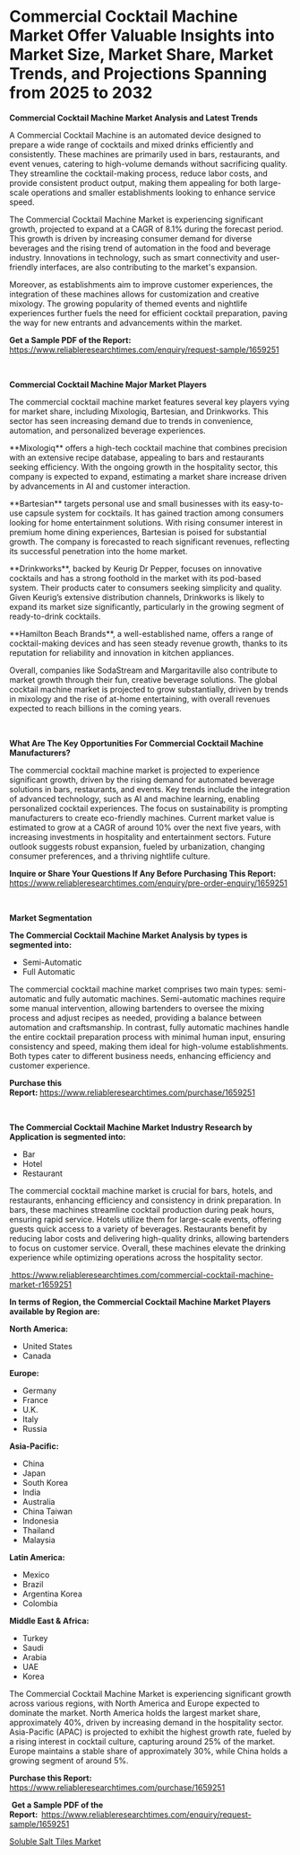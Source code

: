 <p><h1>Commercial Cocktail Machine Market Offer Valuable Insights into Market Size, Market Share, Market Trends, and Projections Spanning from 2025 to 2032</h1></p><p><strong>Commercial Cocktail Machine Market Analysis and Latest Trends</strong></p>
<p><p>A Commercial Cocktail Machine is an automated device designed to prepare a wide range of cocktails and mixed drinks efficiently and consistently. These machines are primarily used in bars, restaurants, and event venues, catering to high-volume demands without sacrificing quality. They streamline the cocktail-making process, reduce labor costs, and provide consistent product output, making them appealing for both large-scale operations and smaller establishments looking to enhance service speed.</p><p>The Commercial Cocktail Machine Market is experiencing significant growth, projected to expand at a CAGR of 8.1% during the forecast period. This growth is driven by increasing consumer demand for diverse beverages and the rising trend of automation in the food and beverage industry. Innovations in technology, such as smart connectivity and user-friendly interfaces, are also contributing to the market's expansion. </p><p>Moreover, as establishments aim to improve customer experiences, the integration of these machines allows for customization and creative mixology. The growing popularity of themed events and nightlife experiences further fuels the need for efficient cocktail preparation, paving the way for new entrants and advancements within the market.</p></p>
<p><strong>Get a Sample PDF of the Report:&nbsp;</strong> <a href="https://www.reliableresearchtimes.com/enquiry/request-sample/1659251?utm_campaign=2007&utm_medium=2&utm_source=Github&utm_content=ia&utm_term=06022025&utm_id=commercial-cocktail-machine">https://www.reliableresearchtimes.com/enquiry/request-sample/1659251</a></p>
<p>&nbsp;</p>
<p><strong>Commercial Cocktail Machine Major Market Players</strong></p>
<p><p>The commercial cocktail machine market features several key players vying for market share, including Mixologiq, Bartesian, and Drinkworks. This sector has seen increasing demand due to trends in convenience, automation, and personalized beverage experiences.</p><p>**Mixologiq** offers a high-tech cocktail machine that combines precision with an extensive recipe database, appealing to bars and restaurants seeking efficiency. With the ongoing growth in the hospitality sector, this company is expected to expand, estimating a market share increase driven by advancements in AI and customer interaction.</p><p>**Bartesian** targets personal use and small businesses with its easy-to-use capsule system for cocktails. It has gained traction among consumers looking for home entertainment solutions. With rising consumer interest in premium home dining experiences, Bartesian is poised for substantial growth. The company is forecasted to reach significant revenues, reflecting its successful penetration into the home market.</p><p>**Drinkworks**, backed by Keurig Dr Pepper, focuses on innovative cocktails and has a strong foothold in the market with its pod-based system. Their products cater to consumers seeking simplicity and quality. Given Keurig’s extensive distribution channels, Drinkworks is likely to expand its market size significantly, particularly in the growing segment of ready-to-drink cocktails.</p><p>**Hamilton Beach Brands**, a well-established name, offers a range of cocktail-making devices and has seen steady revenue growth, thanks to its reputation for reliability and innovation in kitchen appliances. </p><p>Overall, companies like SodaStream and Margaritaville also contribute to market growth through their fun, creative beverage solutions. The global cocktail machine market is projected to grow substantially, driven by trends in mixology and the rise of at-home entertaining, with overall revenues expected to reach billions in the coming years.</p></p>
<p>&nbsp;</p>
<p><strong>What Are The Key Opportunities For Commercial Cocktail Machine Manufacturers?</strong></p>
<p><p>The commercial cocktail machine market is projected to experience significant growth, driven by the rising demand for automated beverage solutions in bars, restaurants, and events. Key trends include the integration of advanced technology, such as AI and machine learning, enabling personalized cocktail experiences. The focus on sustainability is prompting manufacturers to create eco-friendly machines. Current market value is estimated to grow at a CAGR of around 10% over the next five years, with increasing investments in hospitality and entertainment sectors. Future outlook suggests robust expansion, fueled by urbanization, changing consumer preferences, and a thriving nightlife culture.</p></p>
<p><strong>Inquire or Share Your Questions If Any Before Purchasing This Report:</strong> <a href="https://www.reliableresearchtimes.com/enquiry/pre-order-enquiry/1659251?utm_campaign=2007&utm_medium=2&utm_source=Github&utm_content=ia&utm_term=06022025&utm_id=commercial-cocktail-machine">https://www.reliableresearchtimes.com/enquiry/pre-order-enquiry/1659251</a></p>
<p>&nbsp;</p>
<p><strong>Market Segmentation</strong></p>
<p><strong>The Commercial Cocktail Machine Market Analysis by types is segmented into:</strong></p>
<p><ul><li>Semi-Automatic</li><li>Full Automatic</li></ul></p>
<p><p>The commercial cocktail machine market comprises two main types: semi-automatic and fully automatic machines. Semi-automatic machines require some manual intervention, allowing bartenders to oversee the mixing process and adjust recipes as needed, providing a balance between automation and craftsmanship. In contrast, fully automatic machines handle the entire cocktail preparation process with minimal human input, ensuring consistency and speed, making them ideal for high-volume establishments. Both types cater to different business needs, enhancing efficiency and customer experience.</p></p>
<p><strong>Purchase this Report:&nbsp;</strong><a href="https://www.reliableresearchtimes.com/purchase/1659251?utm_campaign=2007&utm_medium=2&utm_source=Github&utm_content=ia&utm_term=06022025&utm_id=commercial-cocktail-machine">https://www.reliableresearchtimes.com/purchase/1659251</a></p>
<p>&nbsp;</p>
<p><strong>The Commercial Cocktail Machine Market Industry Research by Application is segmented into:</strong></p>
<p><ul><li>Bar</li><li>Hotel</li><li>Restaurant</li></ul></p>
<p><p>The commercial cocktail machine market is crucial for bars, hotels, and restaurants, enhancing efficiency and consistency in drink preparation. In bars, these machines streamline cocktail production during peak hours, ensuring rapid service. Hotels utilize them for large-scale events, offering guests quick access to a variety of beverages. Restaurants benefit by reducing labor costs and delivering high-quality drinks, allowing bartenders to focus on customer service. Overall, these machines elevate the drinking experience while optimizing operations across the hospitality sector.</p></p>
<p><a href="https://www.reliableresearchtimes.com/commercial-cocktail-machine-market-r1659251?utm_campaign=2007&utm_medium=2&utm_source=Github&utm_content=ia&utm_term=06022025&utm_id=commercial-cocktail-machine">&nbsp;https://www.reliableresearchtimes.com/commercial-cocktail-machine-market-r1659251</a></p>
<p><strong>In terms of Region, the Commercial Cocktail Machine Market Players available by Region are:</strong></p>
<p>
    <p> <strong> North America: </strong>
        <ul>
            <li>United States</li>
            <li>Canada</li>
        </ul>
        </p> 
    <p> <strong> Europe: </strong>
        <ul>
            <li>Germany</li>
            <li>France</li>
            <li>U.K.</li>
            <li>Italy</li>
            <li>Russia</li>
        </ul>
        </p> 
    <p> <strong> Asia-Pacific: </strong>
        <ul>
            <li>China</li>
            <li>Japan</li>
            <li>South Korea</li>
            <li>India</li>
            <li>Australia</li>
            <li>China Taiwan</li>
            <li>Indonesia</li>
            <li>Thailand</li>
            <li>Malaysia</li>
        </ul>
        </p> 
    <p> <strong> Latin America: </strong>
        <ul>
            <li>Mexico</li>
            <li>Brazil</li>
            <li>Argentina Korea</li>
            <li>Colombia</li>
        </ul>
        </p> 
    <p> <strong> Middle East & Africa: </strong>
        <ul>
            <li>Turkey</li>
            <li>Saudi</li>
            <li>Arabia</li>
            <li>UAE</li>
            <li>Korea</li>
        </ul>
    </p>
    </p>
<p><p>The Commercial Cocktail Machine Market is experiencing significant growth across various regions, with North America and Europe expected to dominate the market. North America holds the largest market share, approximately 40%, driven by increasing demand in the hospitality sector. Asia-Pacific (APAC) is projected to exhibit the highest growth rate, fueled by a rising interest in cocktail culture, capturing around 25% of the market. Europe maintains a stable share of approximately 30%, while China holds a growing segment of around 5%.</p></p>
<p><strong>Purchase this Report: </strong><a href="https://www.reliableresearchtimes.com/purchase/1659251?utm_campaign=2007&utm_medium=2&utm_source=Github&utm_content=ia&utm_term=06022025&utm_id=commercial-cocktail-machine">https://www.reliableresearchtimes.com/purchase/1659251</a></p>
<p>&nbsp;<strong>Get a Sample PDF of the Report:&nbsp;&nbsp;</strong><a href="https://www.reliableresearchtimes.com/enquiry/request-sample/1659251?utm_campaign=2007&utm_medium=2&utm_source=Github&utm_content=ia&utm_term=06022025&utm_id=commercial-cocktail-machine">https://www.reliableresearchtimes.com/enquiry/request-sample/1659251</a></p>
<p><strong></strong></p>
<p><p><a href="https://github.com/angelajermaine/Market-Research-Report-List-5/blob/main/soluble-salt-tiles-market.md?utm_campaign=2007&utm_medium=2&utm_source=Github&utm_content=ia&utm_term=06022025&utm_id=commercial-cocktail-machine">Soluble Salt Tiles Market</a></p></p>